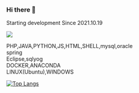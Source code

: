 ### Hi there 👋

Starting development Since 2021.10.19  
<!--
<img src="https://img.shields.io/badge/표시할이름(dwdwd)-색상(#777BB4)?style=for-the-badge&logo=기술스택아이콘(PHP)&logoColor=(로고색상)white">
-->

<img src="https://img.shields.io/badge/PHP-#777BB4?style=for-the-badge&logo=PHP&logoColor=white">     
     
PHP,JAVA,PYTHON,JS,HTML,SHELL,mysql,oracle  
spring  
Eclipse,sqlyog  
DOCKER,ANACONDA  
LINUX(Ubuntu),WINDOWS  


[![Top Langs](https://github-readme-stats.vercel.app/api/top-langs/?username=kim089912)](https://github.com/anuraghazra/github-readme-stats)

<!--
**kim089912/kim089912** is a ✨ _special_ ✨ repository because its `README.md` (this file) appears on your GitHub profile.

Here are some ideas to get you started:

- 🔭 I’m currently working on ...
- 🌱 I’m currently learning ...
- 👯 I’m looking to collaborate on ...
- 🤔 I’m looking for help with ...
- 💬 Ask me about ...
- 📫 How to reach me: ...
- 😄 Pronouns: ...
- ⚡ Fun fact: ...
-->


